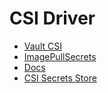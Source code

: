 # CSI Driver

- [Vault CSI](https://www.vaultproject.io/docs/platform/k8s/csi)
- [ImagePullSecrets](https://kubernetes.io/docs/tasks/configure-pod-container/configure-service-account/#add-imagepullsecrets-to-a-service-account)
- [Docs](https://kubernetes-csi.github.io/docs/pod-info.html)
- [CSI Secrets Store](https://secrets-store-csi-driver.sigs.k8s.io/topics/sync-as-kubernetes-secret.html)
